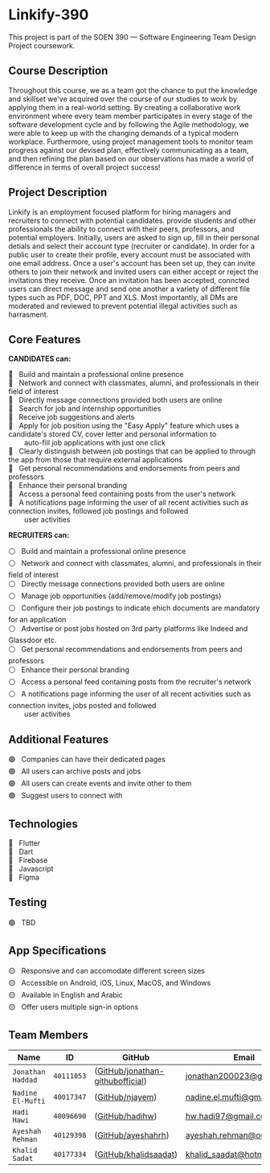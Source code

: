 
# Linkify-390

This project is part of the SOEN 390 — Software Engineering Team Design Project coursework.

## Course Description

Throughout this course, we as a team got the chance to put the knowledge and skillset we've acquired over the course of our studies to work by applying them in a real-world setting. By creating a collaborative work environment where every team member participates in every stage of the software development cycle and by following the Agile methodology, we were able to keep up with the changing demands of a typical modern workplace. Furthermore, using project management tools to monitor team progress against our devised plan, effectively communicating as a team, and then refining the plan based on our observations has made a world of difference in terms of overall project success!

## Project Description

Linkify is an employment focused platform for hiring managers and recruiters to connect with potential candidates. provide students and other professionals the ability to connect with their peers, professors, and potential employers. Initially, users are asked to sign up, fill in their personal detials and select their account type (recruiter or candidate). In order for a public user to create their profile, every account must be associated with one email address. Once a user's account has been set up, they can invite others to join their network and invited users can either accept or reject the invitations they receive. Once an invitation has been accepted, conncted users can direct message and send one another a variety of different file types such as PDF, DOC, PPT and XLS. Most importantly, all DMs are moderated and reviewed to prevent potential illegal activities such as harrasment. 

## Core Features
 
**CANDIDATES can:**

:large_blue_circle: &nbsp; Build and maintain a professional online presence <br>
:large_blue_circle: &nbsp; Network and connect with classmates, alumni, and professionals in their field of interest <br>
:large_blue_circle: &nbsp; Directly message connections provided both users are online <br>
:large_blue_circle: &nbsp; Search for job and internship opportunities <br>
:large_blue_circle: &nbsp; Receive job suggestions and alerts <br>
:large_blue_circle: &nbsp; Apply for job position using the "Easy Apply" feature which uses a candidate's stored CV, cover letter and personal information to <br>
&nbsp; &nbsp; &nbsp; &nbsp; auto-fill job applications with just one click <br>
:large_blue_circle: &nbsp; Clearly distinguish between job postings that can be applied to through the app from those that require external applications <br>
:large_blue_circle: &nbsp; Get personal recommendations and endorsements from peers and professors <br>
:large_blue_circle: &nbsp; Enhance their personal branding <br>
:large_blue_circle: &nbsp; Access a personal feed containing posts from the user's network <br>
:large_blue_circle: &nbsp; A notifications page informing the user of all recent activities such as connection invites, followed job postings and followed <br> 
&nbsp; &nbsp; &nbsp; &nbsp; user activities

**RECRUITERS can:**

:white_circle: &nbsp; Build and maintain a professional online presence <br>
:white_circle: &nbsp; Network and connect with classmates, alumni, and professionals in their field of interest <br>
:white_circle: &nbsp; Directly message connections provided both users are online <br>
:white_circle: &nbsp; Manage job opportunities (add/remove/modify job postings) <br>
:white_circle: &nbsp; Configure their job postings to indicate ehich documents are mandatory for an application <br>
:white_circle: &nbsp; Advertise or post jobs hosted on 3rd party platforms like Indeed and Glassdoor etc. <br>
:white_circle: &nbsp; Get personal recommendations and endorsements from peers and professors <br>
:white_circle: &nbsp; Enhance their personal branding <br>
:white_circle: &nbsp; Access a personal feed containing posts from the recruiter's network <br>
:white_circle: &nbsp; A notifications page informing the user of all recent activities such as connection invites, jobs posted and followed <br> 
&nbsp; &nbsp; &nbsp; &nbsp; user activities

## Additional Features
:purple_circle: &nbsp; Companies can have their dedicated pages <br>
:purple_circle: &nbsp; All users can archive posts and jobs <br>
:purple_circle: &nbsp; All users can create events and invite other to them <br>
:purple_circle: &nbsp; Suggest users to connect with <br>

## Technologies

:radio_button: &nbsp; Flutter <br>
:radio_button: &nbsp; Dart <br>
:radio_button: &nbsp; Firebase <br>
:radio_button: &nbsp; Javascript <br>
:radio_button: &nbsp; Figma <br>

## Testing 
:green_circle: &nbsp; TBD <br>

## App Specifications
:yellow_circle: &nbsp; Responsive and can accomodate different screen sizes <br>
:yellow_circle: &nbsp; Accessible on Android, iOS, Linux, MacOS, and Windows <br>
:yellow_circle: &nbsp; Available in English and Arabic <br>
:yellow_circle: &nbsp; Offer users multiple sign-in options <br>




## Team Members
|   Name   | ID      | GitHub   | Email  
| ------------- | ------------- | --------    | -------- |
| `Jonathan Haddad`         | `40111053`         | ([GitHub/jonathan-githubofficial](https://github.com/jonathan-githubofficial))   | jonathan200023@gmail.com
| `Nadine El-Mufti`         | `40017347`         | ([GitHub/njayem](https://github.com/njayem))   | nadine.el.mufti@gmail.com
| `Hadi Hawi`         | `40096690`         | ([GitHub/hadihw](https://github.com/hadihw))   | hw.hadi97@gmail.com
| `Ayeshah Rehman`         | `40129398`         | ([GitHub/ayeshahrh](https://github.com/ayeshahrh))   | ayeshah.rehman@outlook.com
| `Khalid Sadat`         | `40177334`         | ([GitHub/khalidsaadat](https://github.com/khalidsaadat))   | khalid_saadat@hotmail.com
